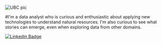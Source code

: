![UBC pic](https://user-images.githubusercontent.com/65369888/167653882-80d450c8-e5ce-45f9-ab38-3807dfa8494e.jpg)

#I'm a data analyst who is curious and enthusiastic about applying new technologies to understand natural resources. I'm also curious to see what stories can emerge, even when exploring data from other domains. 

[![Linkedin Badge](https://img.shields.io/badge/-Linkedin-blue?style=flat&logo=Linkedin&logoColor=white)](https://www.linkedin.com/in/andre-hernandez-rivera/)
